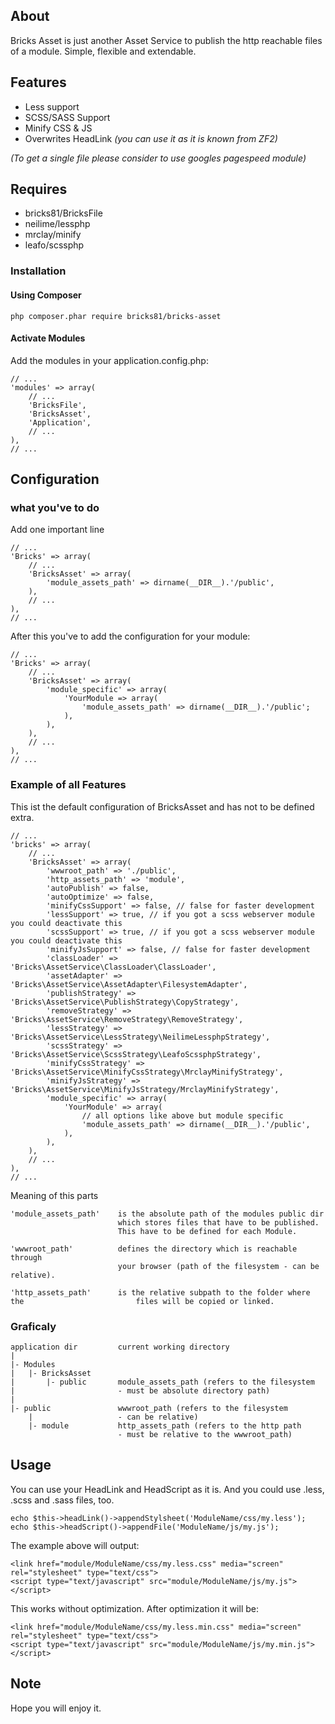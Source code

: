 ## About
Bricks Asset is just another Asset Service to publish
the http reachable files of a module. Simple, flexible and extendable.
## Features
- Less support
- SCSS/SASS Support
- Minify CSS & JS
- Overwrites HeadLink *(you can use it as it is known from ZF2)*

*(To get a single file please consider to use googles pagespeed module)*

## Requires
- bricks81/BricksFile
- neilime/lessphp
- mrclay/minify
- leafo/scssphp 

### Installation
#### Using Composer
    php composer.phar require bricks81/bricks-asset
#### Activate Modules
Add the modules in your application.config.php:

	// ...    
	'modules' => array(
    	// ...
    	'BricksFile',	
    	'BricksAsset',
    	'Application',
    	// ...	
    ),
	// ...

## Configuration
### what you've to do
Add one important line

	// ...
	'Bricks' => array(
		// ...
		'BricksAsset' => array(
			'module_assets_path' => dirname(__DIR__).'/public',			
		),
		// ...
	),
	// ...

After this you've to add the configuration for your module:

	// ...
	'Bricks' => array(
		// ...
		'BricksAsset' => array(
			'module_specific' => array(
				'YourModule => array(
					'module_assets_path' => dirname(__DIR__).'/public';
				),
			),
		),
		// ...
	),
	// ...

### Example of all Features
This ist the default configuration of BricksAsset and has not to be defined extra.
 
	// ...
	'bricks' => array(
		// ...
		'BricksAsset' => array(
			'wwwroot_path' => './public',
			'http_assets_path' => 'module',
			'autoPublish' => false,
			'autoOptimize' => false,			
			'minifyCssSupport' => false, // false for faster development
			'lessSupport' => true, // if you got a scss webserver module you could deactivate this
			'scssSupport' => true, // if you got a scss webserver module you could deactivate this
			'minifyJsSupport' => false, // false for faster development
			'classLoader' => 'Bricks\AssetService\ClassLoader\ClassLoader',
			'assetAdapter' => 'Bricks\AssetService\AssetAdapter\FilesystemAdapter',
			'publishStrategy' => 'Bricks\AssetService\PublishStrategy\CopyStrategy',	
			'removeStrategy' => 'Bricks\AssetService\RemoveStrategy\RemoveStrategy',
			'lessStrategy' => 'Bricks\AssetService\LessStrategy\NeilimeLessphpStrategy',
			'scssStrategy' => 'Bricks\AssetService\ScssStrategy\LeafoScssphpStrategy',
			'minifyCssStrategy' => 'Bricks\AssetService\MinifyCssStrategy\MrclayMinifyStrategy',
			'minifyJsStrategy' => 'Bricks\AssetService\MinifyJsStrategy/MrclayMinifyStrategy',
			'module_specific' => array(
				'YourModule' => array(
					// all options like above but module specific
					'module_assets_path' => dirname(__DIR__).'/public',
				),
			),
		),
		// ...
	),
	// ...   

Meaning of this parts
	
	'module_assets_path' 	is the absolute path of the modules public dir 
							which stores files that have to be published.
							This have to be defined for each Module.

	'wwwroot_path' 			defines the directory which is reachable through 
							your browser (path of the filesystem - can be relative).

	'http_assets_path' 		is the relative subpath to the folder where the 						files will be copied or linked.

### Graficaly
	application dir			current working directory
	|
	|- Modules
	|	|- BricksAsset		
	|		|- public		module_assets_path (refers to the filesystem 
	|						- must be absolute directory path)
 	|
	|- public				wwwroot_path (refers to the filesystem 
		|					- can be relative)
		|- module			http_assets_path (refers to the http path 
							- must be relative to the wwwroot_path)

## Usage

You can use your HeadLink and HeadScript as it is. And you could use .less, .scss and .sass files, too.

	echo $this->headLink()->appendStylsheet('ModuleName/css/my.less');
	echo $this->headScript()->appendFile('ModuleName/js/my.js');

The example above will output:

	<link href="module/ModuleName/css/my.less.css" media="screen" rel="stylesheet" type="text/css">
	<script type="text/javascript" src="module/ModuleName/js/my.js"></script>

This works without optimization. After optimization it will be:

	<link href="module/ModuleName/css/my.less.min.css" media="screen" rel="stylesheet" type="text/css">
	<script type="text/javascript" src="module/ModuleName/js/my.min.js"></script>

## Note

Hope you will enjoy it.